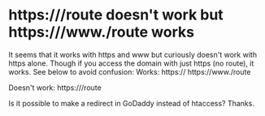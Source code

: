 
# https://<domain>/route doesn't work but https:///www.<domain>/route works

It seems that it works with https and www but curiously doesn't work with https alone.
Though if you access the domain with just https (no route), it works. See below to avoid confusion:
Works:
https://<domain>
https://www.<domain>/route

Doesn't work:
https://<domain>/route

Is it possible to make a redirect in GoDaddy instead of htaccess? Thanks.

        